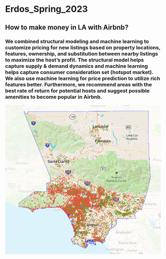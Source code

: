 # Erdos_Spring_2023
## How to make money in LA with Airbnb? 
### We combined structural modeling and machine learning to customize pricing for new listings based on property locations, features, ownership, and substitution between nearby listings to maximize the host’s profit. The structural model helps capture supply & demand dynamics and machine learning helps capture consumer consideration set (hotspot market). We also use machine learning for price prediction to utilize rich features better.  Furthermore, we recommend areas with the best rate of return for potential hosts and suggest possible amenities to become popular in Airbnb. 

![](https://github.com/PSha98/Erdos_Spring_2023/blob/main/Plot/image_representing_all_data.PNG)
